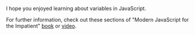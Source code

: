 I hope you enjoyed learning about variables in JavaScript. 

For further information, check out these sections of "Modern JavaScript for the Impatient" [book](https://learning.oreilly.com/library/view/modern-javascript-for/9780136502166/ch02.xhtml#ch02lev1sec1) or [video](https://learning.oreilly.com/videos/modern-javascript-for/9780135812778/9780135812778-MJSI_01_02_01). 

